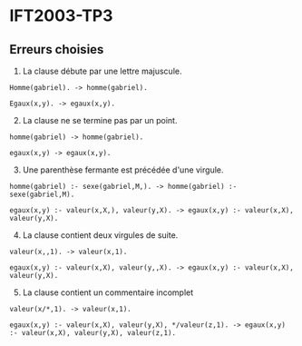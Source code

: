 # IFT2003-TP3

## Erreurs choisies

1. La clause débute par une lettre majuscule.

```
Homme(gabriel). -> homme(gabriel).

Egaux(x,y). -> egaux(x,y).
```

2. La clause ne se termine pas par un point.

```
homme(gabriel) -> homme(gabriel).

egaux(x,y) -> egaux(x,y).
```

3. Une parenthèse fermante est précédée d'une virgule.
```
homme(gabriel) :- sexe(gabriel,M,). -> homme(gabriel) :- sexe(gabriel,M).

egaux(x,y) :- valeur(x,X,), valeur(y,X). -> egaux(x,y) :- valeur(x,X), valeur(y,X).
```

4. La clause contient deux virgules de suite.
```
valeur(x,,1). -> valeur(x,1).

egaux(x,y) :- valeur(x,X), valeur(y,,X). -> egaux(x,y) :- valeur(x,X), valeur(y,X).
```

5. La clause contient un commentaire incomplet
```
valeur(x/*,1). -> valeur(x,1).

egaux(x,y) :- valeur(x,X), valeur(y,X), */valeur(z,1). -> egaux(x,y) :- valeur(x,X), valeur(y,X), valeur(z,1).
```
